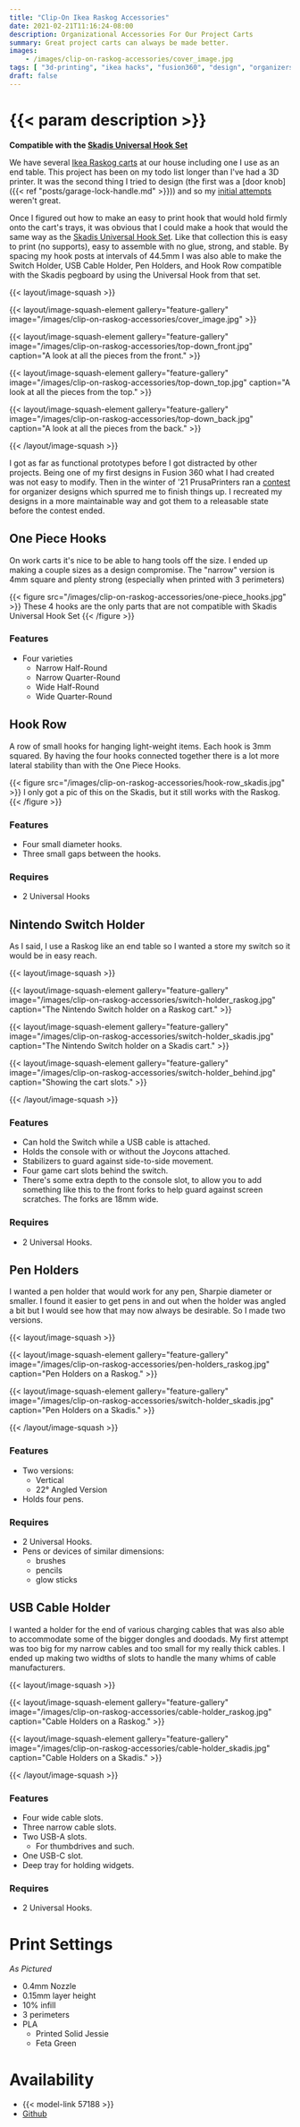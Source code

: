 ```yaml
---
title: "Clip-On Ikea Raskog Accessories"
date: 2021-02-21T11:16:24-08:00
description: Organizational Accessories For Our Project Carts
summary: Great project carts can always be made better.
images:
    - /images/clip-on-raskog-accessories/cover_image.jpg
tags: [ "3d-printing", "ikea hacks", "fusion360", "design", "organizers" ]
draft: false
---
```


# {{< param description >}}

**Compatible with the [Skadis Universal Hook Set](https://www.thingiverse.com/thing:2853257)**

We have several [Ikea Raskog carts](https://www.ikea.com/us/en/p/raskog-utility-cart-white-20382932/) at our house including one I use as an end table. This project has been on my todo list longer than I've had a 3D printer. It was the second thing I tried to design (the first was a [door knob]({{< ref "posts/garage-lock-handle.md" >}})) and so my [initial attempts](https://twitter.com/Derek_Prints/status/1271936399005020160) weren't great.

Once I figured out how to make an easy to print hook that would hold firmly onto the cart's trays, it was obvious that I could make a hook that would the same way as the [Skadis Universal Hook Set](https://www.thingiverse.com/thing:2853257). Like that collection this is easy to print (no supports), easy to assemble with no glue, strong, and stable. By spacing my hook posts at intervals of 44.5mm I was also able to make the Switch Holder, USB Cable Holder, Pen Holders, and Hook Row compatible with the Skadis pegboard by using the Universal Hook from that set.

{{< layout/image-squash >}}

{{< layout/image-squash-element gallery="feature-gallery" image="/images/clip-on-raskog-accessories/cover_image.jpg" >}}

{{< layout/image-squash-element gallery="feature-gallery" image="/images/clip-on-raskog-accessories/top-down_front.jpg" caption="A look at all the pieces from the front." >}}

{{< layout/image-squash-element gallery="feature-gallery" image="/images/clip-on-raskog-accessories/top-down_top.jpg" caption="A look at all the pieces from the top." >}}

{{< layout/image-squash-element gallery="feature-gallery" image="/images/clip-on-raskog-accessories/top-down_back.jpg" caption="A look at all the pieces from the back." >}}

{{< /layout/image-squash >}}

I got as far as functional prototypes before I got distracted by other projects. Being one of my first designs in Fusion 360 what I had created was not easy to modify. Then in the winter of '21 PrusaPrinters ran a [contest](https://blog.prusaprinters.org/organization-contest-announcement_42886/) for organizer designs which spurred me to finish things up. I recreated my designs in a more maintainable way and got them to a releasable state before the contest ended.

## One Piece Hooks

On work carts it's nice to be able to hang tools off the size. I ended up making a couple sizes as a design compromise. The "narrow" version is 4mm square and plenty strong (especially when printed with 3 perimeters)

{{< figure src="/images/clip-on-raskog-accessories/one-piece_hooks.jpg" >}}
These 4 hooks are the only parts that are not compatible with Skadis Universal Hook Set
{{< /figure >}}

### Features

* Four varieties
  * Narrow Half-Round
  * Narrow Quarter-Round
  * Wide Half-Round
  * Wide Quarter-Round

## Hook Row

A row of small hooks for hanging light-weight items. Each hook is 3mm squared. By having the four hooks connected together there is a lot more lateral stability than with the One Piece Hooks.

{{< figure src="/images/clip-on-raskog-accessories/hook-row_skadis.jpg" >}}
I only got a pic of this on the Skadis, but it still works with the Raskog.
{{< /figure >}}

### Features

* Four small diameter hooks.
* Three small gaps between the hooks.

### Requires

* 2 Universal Hooks

## Nintendo Switch Holder

As I said, I use a Raskog like an end table so I wanted a store my switch so it would be in easy reach.

{{< layout/image-squash >}}

{{< layout/image-squash-element gallery="feature-gallery" image="/images/clip-on-raskog-accessories/switch-holder_raskog.jpg" caption="The Nintendo Switch holder on a Raskog cart." >}}

{{< layout/image-squash-element gallery="feature-gallery" image="/images/clip-on-raskog-accessories/switch-holder_skadis.jpg" caption="The Nintendo Switch holder on a Skadis cart." >}}

{{< layout/image-squash-element gallery="feature-gallery" image="/images/clip-on-raskog-accessories/switch-holder_behind.jpg" caption="Showing the cart slots." >}}

{{< /layout/image-squash >}}

### Features

* Can hold the Switch while a USB cable is attached.
* Holds the console with or without the Joycons attached.
* Stabilizers to guard against side-to-side movement.
* Four game cart slots behind the switch.
* There's some extra depth to the console slot, to allow you to add something like this to the front forks to help guard against screen scratches. The forks are 18mm wide.

### Requires

* 2 Universal Hooks.

## Pen Holders

I wanted a pen holder that would work for any pen, Sharpie diameter or smaller. I found it easier to get pens in and out when the holder was angled a bit but I would see how that may now always be desirable. So I made two versions.

{{< layout/image-squash >}}

{{< layout/image-squash-element gallery="feature-gallery" image="/images/clip-on-raskog-accessories/pen-holders_raskog.jpg" caption="Pen Holders on a Raskog." >}}

{{< layout/image-squash-element gallery="feature-gallery" image="/images/clip-on-raskog-accessories/switch-holder_skadis.jpg" caption="Pen Holders on a Skadis." >}}

{{< /layout/image-squash >}}

### Features

* Two versions:
  * Vertical
  * 22° Angled Version
* Holds four pens.

### Requires

* 2 Universal Hooks.
* Pens or devices of similar dimensions:
  * brushes
  * pencils
  * glow sticks

## USB Cable Holder

I wanted a holder for the end of various charging cables that was also able to accommodate some of the bigger dongles and doodads. My first attempt was too big for my narrow cables and too small for my really thick cables. I ended up making two widths of slots to handle the many whims of cable manufacturers.

{{< layout/image-squash >}}

{{< layout/image-squash-element gallery="feature-gallery" image="/images/clip-on-raskog-accessories/cable-holder_raskog.jpg" caption="Cable Holders on a Raskog." >}}

{{< layout/image-squash-element gallery="feature-gallery" image="/images/clip-on-raskog-accessories/cable-holder_skadis.jpg" caption="Cable Holders on a Skadis." >}}

{{< /layout/image-squash >}}

### Features

* Four wide cable slots.
* Three narrow cable slots.
* Two USB-A slots.
  * For thumbdrives and such.
* One USB-C slot.
* Deep tray for holding widgets.

### Requires

* 2 Universal Hooks.

# Print Settings

*As Pictured*

* 0.4mm Nozzle
* 0.15mm layer height
* 10% infill
* 3 perimeters
* PLA
  * Printed Solid Jessie
  * Feta Green

# Availability

* {{< model-link 57188 >}}
* [Github](https://github.com/Bishma/admafu/tree/main/Raskog%20Collection)